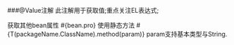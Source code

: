 ###@Value注解
此注解用于获取值;重点关注EL表达式;

获取其他bean属性  #{bean.pro}
使用静态方法  #{T(packageName.ClassName).method(param)} param支持基本类型与String.  
